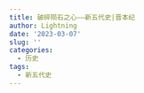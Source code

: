 ```yaml
---
title: 破碎陨石之心——新五代史|晋本纪
author: Lightning
date: '2023-03-07'
slug: ''
categories:
  - 历史
tags:
  - 新五代史
---
```

